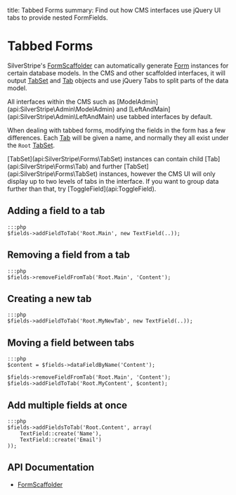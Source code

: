 title: Tabbed Forms
summary: Find out how CMS interfaces use jQuery UI tabs to provide nested FormFields.

# Tabbed Forms

SilverStripe's [FormScaffolder](api:SilverStripe\Forms\FormScaffolder) can automatically generate [Form](api:SilverStripe\Forms\Form) instances for certain database models. In the
CMS and other scaffolded interfaces, it will output [TabSet](api:SilverStripe\Forms\TabSet) and [Tab](api:SilverStripe\Forms\Tab) objects and use jQuery Tabs to split 
parts of the data model. 

<div class="notice" markdown="1">
All interfaces within the CMS such as [ModelAdmin](api:SilverStripe\Admin\ModelAdmin) and [LeftAndMain](api:SilverStripe\Admin\LeftAndMain) use tabbed interfaces by default.
</div>

When dealing with tabbed forms, modifying the fields in the form has a few differences. Each [Tab](api:SilverStripe\Forms\Tab) will be given a
name, and normally they all exist under the `Root` [TabSet](api:SilverStripe\Forms\TabSet).

<div class="notice" markdown="1">
[TabSet](api:SilverStripe\Forms\TabSet) instances can contain child [Tab](api:SilverStripe\Forms\Tab) and further [TabSet](api:SilverStripe\Forms\TabSet) instances, however the CMS UI will only 
display up to two levels of tabs in the interface. If you want to group data further than that, try [ToggleField](api:ToggleField).
</div>

## Adding a field to a tab

	:::php
	$fields->addFieldToTab('Root.Main', new TextField(..));

## Removing a field from a tab
	
	:::php
	$fields->removeFieldFromTab('Root.Main', 'Content');

## Creating a new tab

	:::php
	$fields->addFieldToTab('Root.MyNewTab', new TextField(..));

## Moving a field between tabs

	:::php
	$content = $fields->dataFieldByName('Content');

	$fields->removeFieldFromTab('Root.Main', 'Content');
	$fields->addFieldToTab('Root.MyContent', $content);

## Add multiple fields at once

	:::php
	$fields->addFieldsToTab('Root.Content', array(
		TextField::create('Name'),
		TextField::create('Email')
	));

## API Documentation

* [FormScaffolder](api:SilverStripe\Forms\FormScaffolder)
